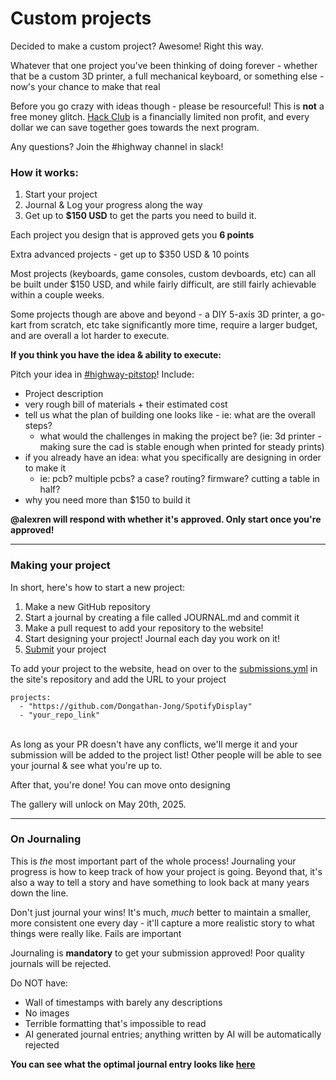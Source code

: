 # Custom projects

Decided to make a custom project? Awesome! Right this way.

Whatever that one project you've been thinking of doing forever - whether that be a custom 3D printer, a full mechanical keyboard, or something else - now's your chance to make that real

Before you go crazy with ideas though - please be resourceful! This is **not** a free money glitch. [Hack Club](hackclub.com) is a financially limited non profit, and every dollar we can save together goes towards the next program.

Any questions? Join the #highway channel in slack!

### How it works:

1. Start your project
2. Journal & Log your progress along the way
3. Get up to **$150 USD** to get the parts you need to build it.

Each project you design that is approved gets you **6 points**

<span class="text-[#86e3a8] font-bold text-3xl">Extra advanced projects - get up to $350 USD & 10 points</span>

Most projects (keyboards, game consoles, custom devboards, etc) can all be built under $150 USD, and while fairly difficult, are still fairly achievable within a couple weeks.

Some projects though are above and beyond - a DIY 5-axis 3D printer, a go-kart from scratch, etc take significantly more time, require a larger budget, and are overall a lot harder to execute.

**If you think you have the idea & ability to execute:**

Pitch your idea in [#highway-pitstop](https://hackclub.slack.com/archives/C08S22XRYMU)! Include: 

- Project description
- very rough bill of materials + their estimated cost 
- tell us what the plan of building one looks like - ie: what are the overall steps?
  - what would the challenges in making the project be? (ie: 3d printer - making sure the cad is stable enough when printed for steady prints)
- if you already have an idea: what you specifically are designing in order to make it
  - ie: pcb? multiple pcbs? a case? routing? firmware? cutting a table in half?
- why you need more than $150 to build it

**@alexren will respond with whether it's approved. Only start once you're approved!**

---

### Making your project

In short, here's how to start a new project:

1. Make a new GitHub repository
2. Start a journal by creating a file called JOURNAL.md and commit it
3. Make a pull request to add your repository to the website!
4. Start designing your project! Journal each day you work on it!
5. [Submit](/advanced/submitting) your project

To add your project to the website, head on over to the [submissions.yml](https://github.com/hackclub/highway/blob/main/submissions.yml) in the site's repository and add the URL to your project

```
projects:
  - "https://github.com/Dongathan-Jong/SpotifyDisplay"
  - "your_repo_link"
```
<br>
As long as your PR doesn't have any conflicts, we'll merge it and your submission will be added to the project list! Other people will be able to see your journal & see what you're up to.

After that, you're done! You can move onto designing

The gallery will unlock on May 20th, 2025.

---

### On Journaling

This is *the* most important part of the whole process! Journaling your progress is how to keep track of how your project is going. Beyond that, it's also a way to tell a story and have something to look back at many years down the line.

Don't just journal your wins! It's much, *much* better to maintain a smaller, more consistent one every day - it'll capture a more realistic story to what things were really like. Fails are important

Journaling is **mandatory** to get your submission approved! Poor quality journals will be rejected. 

Do NOT have:

- Wall of timestamps with barely any descriptions
- No images
- Terrible formatting that's impossible to read
- AI generated journal entries; anything written by AI will be automatically rejected

**You can see what the optimal journal entry looks like [here](/advanced/example-journal)**
